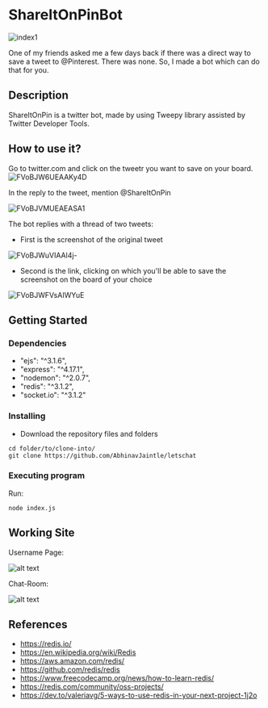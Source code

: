 # ShareItOnPinBot

![index1](https://user-images.githubusercontent.com/86119205/178482080-bdab3bf8-137a-4b52-9b96-339567337148.jpg)

One of my friends asked me a few days back if there was a direct way to save a tweet to @Pinterest. There was none. So, I made a bot which can do that for you. 


## Description

ShareItOnPin is a twitter bot, made by using Tweepy library assisted by Twitter Developer Tools.

## How to use it?

Go to twitter.com and click on the tweetr you want to save on your board.
![FVoBJW6UEAAKy4D](https://user-images.githubusercontent.com/86119205/178483435-24fed60a-d03d-4ec1-9543-ca7e6164e8c7.jpg)

In the reply to the tweet, mention @ShareItOnPin

![FVoBJVMUEAEASA1](https://user-images.githubusercontent.com/86119205/178483633-fee2a288-9087-4c4d-bc68-fbda02a359bd.jpg)

The bot replies with a thread of two tweets:
* First is the screenshot of the original tweet

![FVoBJWuVIAAl4j-](https://user-images.githubusercontent.com/86119205/178483933-00016a19-4a12-4126-9e87-23e2588142a4.jpg)

* Second is the link, clicking on which you'll be able to save the screenshot on the board of your choice

![FVoBJWFVsAIWYuE](https://user-images.githubusercontent.com/86119205/178483973-d94fa74d-1a0f-45b5-b605-4f3cb2d7160c.jpg)


## Getting Started

### Dependencies

 * "ejs": "^3.1.6",
 * "express": "^4.17.1",
 * "nodemon": "^2.0.7",
 * "redis": "^3.1.2",
 * "socket.io": "^3.1.2"

### Installing

* Download the repository files and folders
```
cd folder/to/clone-into/
git clone https://github.com/AbhinavJaintle/letschat
```

### Executing program

Run:
```
node index.js
```


## Working Site

Username Page: 

![alt text](https://i.ibb.co/gMcbJCk/Screenshot-2022-07-12-041906.jpg)

Chat-Room: 

![alt text](https://i.ibb.co/SK1Sv9V/Screenshot-2022-07-12-041944.jpg)



## References

* https://redis.io/
* https://en.wikipedia.org/wiki/Redis
* https://aws.amazon.com/redis/
* https://github.com/redis/redis
* https://www.freecodecamp.org/news/how-to-learn-redis/
* https://redis.com/community/oss-projects/
* https://dev.to/valeriavg/5-ways-to-use-redis-in-your-next-project-1j2o
